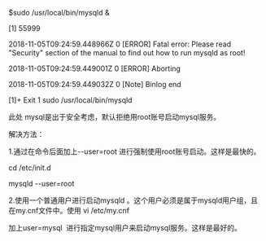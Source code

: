 $sudo /usr/local/bin/mysqld &

\[1\] 55999

2018-11-05T09:24:59.448966Z 0 \[ERROR\] Fatal error: Please read "Security" section of the manual to find out how to run mysqld as root!

2018-11-05T09:24:59.449001Z 0 \[ERROR\] Aborting

2018-11-05T09:24:59.449032Z 0 \[Note\] Binlog end

\[1\]+  Exit 1                  sudo /usr/local/bin/mysqld

此处 mysql是出于安全考虑，默认拒绝用root账号启动mysql服务。

解决方法：



1.通过在命令后面加上--user=root 进行强制使用root账号启动。这样是最快的。



cd /etc/init.d



mysqld --user=root



2.使用一个普通用户进行启动mysqld 。这个用户必须是属于mysqld用户组，且在my.cnf文件中。使用 vi /etc/my.cnf 



加上user=mysql  进行指定mysql用户来启动mysql服务。这样是最好的。



